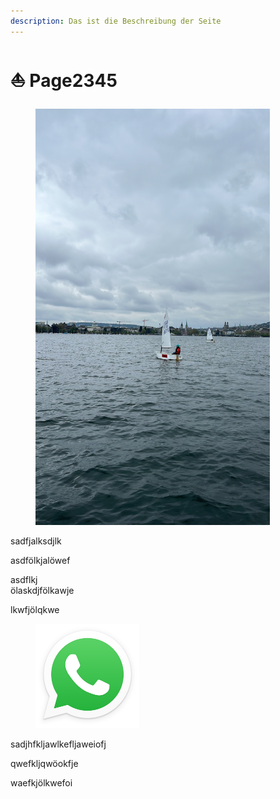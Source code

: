 ```yaml
---
description: Das ist die Beschreibung der Seite
---
```


# ⛵ Page2345

<figure><img src=".gitbook/assets/65A1ECA6-DC22-4D47-BD1D-2DED96320F8D.JPG" alt="" width="375"><figcaption></figcaption></figure>

sadfjalksdjlk

asdfölkjalöwef

asdflkj \
ölaskdjfölkawje

lkwfjölqkwe&#x20;

<div align="left" data-full-width="false">

<figure><img src=".gitbook/assets/WhatsApp_icon (1).png" alt="" width="166"><figcaption></figcaption></figure>

</div>

sadjhfkljawlkefljaweiofj

qwefkljqwöokfje

waefkjölkwefoi
